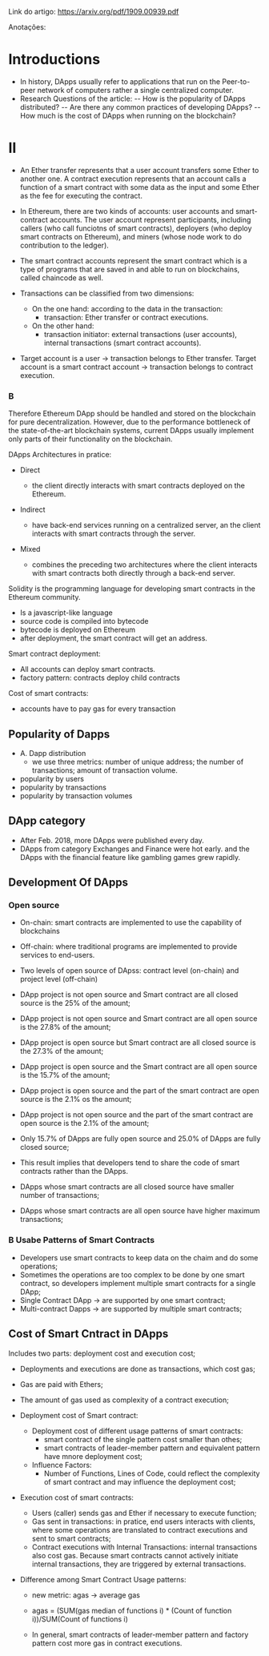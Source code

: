 Link do artigo: https://arxiv.org/pdf/1909.00939.pdf

Anotações:
# Introductions
- In history, DApps usually refer to applications that run on the Peer-to-peer network of computers rather a single centralized computer.
- Research Questions of the article:
-- How is the popularity of DApps distributed?
-- Are there any common practices of developing DApps?
-- How much is the cost of DApps when running on the blockchain?

# II
- An Ether transfer represents that a user account
transfers some Ether to another one. A contract execution
represents that an account calls a function of a smart contract
with some data as the input and some Ether as the fee for
executing the contract.
- In Ethereum, there are two kinds of accounts: user accounts and smart-contract accounts. The user account represent participants, including callers (who call funciotns of smart contracts), deployers (who deploy smart contracts on Ethereum), and miners (whose node work to do contribution to the ledger).
- The smart contract accounts represent the smart contract which is a type of programs that are saved in and able to run on blockchains, called chaincode as well.
- Transactions can be classified from two dimensions:
    - On the one hand: according to the data in the transaction:
      - transaction: Ether transfer or contract executions.
    - On the other hand:
      - transaction initiator: external transactions (user accounts), internal transactions (smart contract accounts).
    
- Target account is a user -> transaction belongs to Ether transfer. Target account is a smart contract account -> transaction belongs to contract execution.




### B
Therefore Ethereum DApp should be handled and stored on the blockchain for pure decentralization. However, due to the performance bottleneck of the state-of-the-art  blockchain systems, current DApps usually implement only parts of their functionality on the blockchain.

DApps Architectures in pratice:
- Direct
  - the client directly interacts with smart contracts deployed on the Ethereum.
- Indirect
  - have back-end services running on a centralized server, an the client interacts with smart contracts through the server.

- Mixed
  - combines the preceding two architectures where the client interacts with smart contracts both directly through a back-end server.


Solidity is the programming language for developing smart contracts in the Ethereum community.
- Is a javascript-like language
- source code is compiled into bytecode
- bytecode is deployed on Ethereum
- after deployment, the smart contract will get an address.

Smart contract deployment:
- All accounts can deploy smart contracts.
- factory pattern: contracts deploy child contracts

Cost of smart contracts:
- accounts  have to pay gas for every transaction

## Popularity of Dapps
- A. Dapp distribution
  - we use three metrics: number of unique address; the number of transactions; amount of transaction volume.
- popularity by users
-  popularity by transactions
- popularity by transaction volumes

## DApp category
- After Feb. 2018, more DApps were published every day.
- DApps from category Exchanges and Finance were hot early. and the DApps with the financial feature like gambling games grew rapidly.


## Development Of DApps
### Open source
- On-chain: smart contracts are implemented to use the capability of blockchains
- Off-chain: where traditional programs are implemented to provide services to end-users.
- Two levels of open source of DApss: contract level (on-chain) and project level (off-chain)
- DApp project is not open source and Smart contract are all closed source is the 25% of the amount;
- DApp project is not open source and Smart contract are all open source is the 27.8% of the amount;
- DApp project is open source but Smart contract are all closed source is the 27.3% of the amount;
- DApp project is open source and the Smart contract are all open source is the 15.7% of the amount;
- DApp project is open source and the part of the smart contract are open source is the 2.1% os the amount;
- DApp project is not open source and the part of the smart contract are open source is the 2.1% of the amount;

- Only 15.7% of DApps are fully open source and 25.0% of DApps are fully closed source;
- This result implies that developers tend to share the code of smart contracts rather than the DApps.
- DApps whose smart contracts are all closed source have smaller number of transactions;
- DApps whose smart contracts are all open source have higher maximum transactions;


### B Usabe Patterns of Smart Contracts
- Developers use smart contracts to keep data on the chaim and do some operations;
- Sometimes the operations are too complex to be done by one smart contract, so developers implement multiple smart contracts for a single DApp;
-  Single Contract DApp -> are supported by one smart contract;
- Multi-contract Dapps -> are supported by multiple smart contracts;

## Cost of Smart Cntract in DApps
Includes two parts: deployment cost and execution cost;
- Deployments and executions are done as transactions, which cost gas;
- Gas are paid with Ethers;
- The amount of gas used as complexity of a contract execution;
- Deployment cost of Smart contract:
	- Deployment cost of different usage patterns of smart contracts:
		- smart contract of the single pattern cost smaller than othes;
		- smart contracts of leader-member pattern and equivalent pattern have mnore deployment cost;
	- Influence Factors:
		- Number of Functions, Lines of Code, could reflect the complexity of smart contract and may influence the deployment cost;
- Execution cost of smart contracts:
	- Users (caller) sends gas and Ether if necessary to execute function;
	- Gas sent in transactions: in pratice, end users interacts with clients, where some operations are translated to contract executions and sent to smart contracts;
	- Contract executions with Internal Transactions: internal transactions also cost gas. Because smart contracts cannot actively initiate internal transactions, they are triggered by external transactions.

- Difference among Smart Contract Usage patterns:
	- new metric: agas -> average gas
	- agas = (SUM(gas median of functions i) * (Count of function i))/SUM(Count of functions i)

	- In general, smart contracts of leader-member pattern and factory pattern cost more gas in contract executions.
